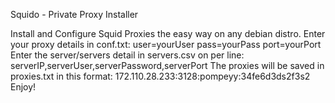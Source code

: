 Squido - Private Proxy Installer
 
Install and Configure Squid Proxies the easy way on any debian distro. 
Enter your proxy details in conf.txt:
user=yourUser
pass=yourPass
port=yourPort
Enter the server/servers detail in servers.csv on per line:
serverIP,serverUser,serverPassword,serverPort
The proxies will be saved in proxies.txt in this format:
172.110.28.233:3128:pompeyy:34fe6d3ds2f3s2
Enjoy!